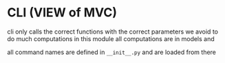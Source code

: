 # CLI (VIEW of MVC)

cli only calls the correct functions with the correct parameters
we avoid to do much computations in this module
all computations are in models and

all command names are defined in `__init__.py` and are loaded from there
